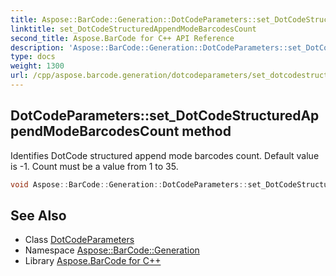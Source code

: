 ```yaml
---
title: Aspose::BarCode::Generation::DotCodeParameters::set_DotCodeStructuredAppendModeBarcodesCount method
linktitle: set_DotCodeStructuredAppendModeBarcodesCount
second_title: Aspose.BarCode for C++ API Reference
description: 'Aspose::BarCode::Generation::DotCodeParameters::set_DotCodeStructuredAppendModeBarcodesCount method. Identifies DotCode structured append mode barcodes count. Default value is -1. Count must be a value from 1 to 35 in C++.'
type: docs
weight: 1300
url: /cpp/aspose.barcode.generation/dotcodeparameters/set_dotcodestructuredappendmodebarcodescount/
---
```

## DotCodeParameters::set_DotCodeStructuredAppendModeBarcodesCount method


Identifies DotCode structured append mode barcodes count. Default value is -1. Count must be a value from 1 to 35.

```cpp
void Aspose::BarCode::Generation::DotCodeParameters::set_DotCodeStructuredAppendModeBarcodesCount(int32_t value)
```

## See Also

* Class [DotCodeParameters](../)
* Namespace [Aspose::BarCode::Generation](../../)
* Library [Aspose.BarCode for C++](../../../)
